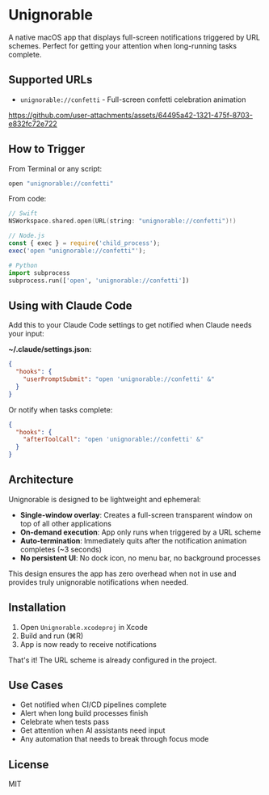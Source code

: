 # Unignorable

A native macOS app that displays full-screen notifications triggered by URL schemes. Perfect for getting your attention when long-running tasks complete.

## Supported URLs

- `unignorable://confetti` - Full-screen confetti celebration animation  

https://github.com/user-attachments/assets/64495a42-1321-475f-8703-e832fc72e722

## How to Trigger

From Terminal or any script:

```bash
open "unignorable://confetti"
```

From code:

```swift
// Swift
NSWorkspace.shared.open(URL(string: "unignorable://confetti")!)
```

```javascript
// Node.js
const { exec } = require('child_process');
exec('open "unignorable://confetti"');
```

```python
# Python
import subprocess
subprocess.run(['open', 'unignorable://confetti'])
```

## Using with Claude Code

Add this to your Claude Code settings to get notified when Claude needs your input:

**~/.claude/settings.json:**
```json
{
  "hooks": {
    "userPromptSubmit": "open 'unignorable://confetti' &"
  }
}
```

Or notify when tasks complete:

```json
{
  "hooks": {
    "afterToolCall": "open 'unignorable://confetti' &"
  }
}
```

## Architecture

Unignorable is designed to be lightweight and ephemeral:

- **Single-window overlay**: Creates a full-screen transparent window on top of all other applications
- **On-demand execution**: App only runs when triggered by a URL scheme
- **Auto-termination**: Immediately quits after the notification animation completes (~3 seconds)
- **No persistent UI**: No dock icon, no menu bar, no background processes

This design ensures the app has zero overhead when not in use and provides truly unignorable notifications when needed.

## Installation

1. Open `Unignorable.xcodeproj` in Xcode
2. Build and run (⌘R)
3. App is now ready to receive notifications

That's it! The URL scheme is already configured in the project.

## Use Cases

- Get notified when CI/CD pipelines complete
- Alert when long build processes finish
- Celebrate when tests pass
- Get attention when AI assistants need input
- Any automation that needs to break through focus mode

## License

MIT
